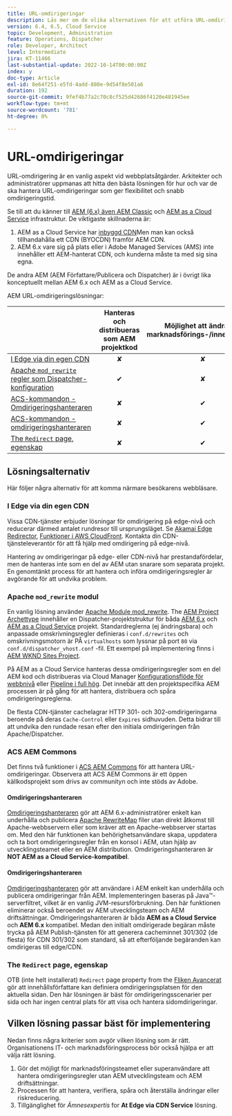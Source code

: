 ```yaml
---
title: URL-omdirigeringar
description: Läs mer om de olika alternativen för att utföra URL-omdirigering i AEM.
version: 6.4, 6.5, Cloud Service
topic: Development, Administration
feature: Operations, Dispatcher
role: Developer, Architect
level: Intermediate
jira: KT-11466
last-substantial-update: 2022-10-14T00:00:00Z
index: y
doc-type: Article
exl-id: 8e64f251-e5fd-4add-880e-9d54f8e501a6
duration: 192
source-git-commit: 9fef4b77a2c70c8cf525d42686f4120e481945ee
workflow-type: tm+mt
source-wordcount: '781'
ht-degree: 0%

---
```


# URL-omdirigeringar

URL-omdirigering är en vanlig aspekt vid webbplatsåtgärder. Arkitekter och administratörer uppmanas att hitta den bästa lösningen för hur och var de ska hantera URL-omdirigeringar som ger flexibilitet och snabb omdirigeringstid.

Se till att du känner till [AEM (6.x) även AEM Classic](https://experienceleague.adobe.com/docs/experience-manager-learn/dispatcher-tutorial/chapter-2.html#the-%E2%80%9Clegacy%E2%80%9D-setup) och [AEM as a Cloud Service](https://experienceleague.adobe.com/docs/experience-manager-cloud-service/content/overview/architecture.html#runtime-architecture) infrastruktur. De viktigaste skillnaderna är:

1. AEM as a Cloud Service har [inbyggd CDN](https://experienceleague.adobe.com/docs/experience-manager-cloud-service/content/implementing/content-delivery/cdn.html)Men man kan också tillhandahålla ett CDN (BYOCDN) framför AEM CDN.
1. AEM 6.x vare sig på plats eller i Adobe Managed Services (AMS) inte innehåller ett AEM-hanterat CDN, och kunderna måste ta med sig sina egna.

De andra AEM (AEM Författare/Publicera och Dispatcher) är i övrigt lika konceptuellt mellan AEM 6.x och AEM as a Cloud Service.

AEM URL-omdirigeringslösningar:

|                                                   | Hanteras och distribueras som AEM projektkod | Möjlighet att ändra per marknadsförings-/innehållsteam | AEM som Cloud Service-kompatibel | Var körning av omdirigering sker |
|---------------------------------------------------|:-----------------------:|:---------------------:|:---------------------:| :---------------------:|
| [I Edge via din egen CDN](#at-edge-via-bring-your-own-cdn) | ✘ | ✘ | ✔ | Edge/CDN |
| [Apache `mod_rewrite` regler som Dispatcher-konfiguration](#apache-mod_rewrite-module) | ✔ | ✘ | ✔ | Dispatcher |
| [ACS-kommandon - Omdirigeringshanteraren](#redirect-map-manager) | ✘ | ✔ | ✘ | Dispatcher |
| [ACS-kommandon - omdirigeringshanteraren](#redirect-manager) | ✘ | ✔ | ✔ | AEM |
| [The `Redirect` page, egenskap](#the-redirect-page-property) | ✘ | ✔ | ✔ | AEM |


## Lösningsalternativ

Här följer några alternativ för att komma närmare besökarens webbläsare.

### I Edge via din egen CDN

Vissa CDN-tjänster erbjuder lösningar för omdirigering på edge-nivå och reducerar därmed antalet rundresor till ursprungsläget. Se [Akamai Edge Redirector](https://techdocs.akamai.com/cloudlets/docs/what-edge-redirector), [Funktioner i AWS CloudFront](https://docs.aws.amazon.com/AmazonCloudFront/latest/DeveloperGuide/cloudfront-functions.html). Kontakta din CDN-tjänsteleverantör för att få hjälp med omdirigering på edge-nivå.

Hantering av omdirigeringar på edge- eller CDN-nivå har prestandafördelar, men de hanteras inte som en del av AEM utan snarare som separata projekt. En genomtänkt process för att hantera och införa omdirigeringsregler är avgörande för att undvika problem.


### Apache `mod_rewrite` modul

En vanlig lösning använder [Apache Module mod_rewrite](https://httpd.apache.org/docs/current/mod/mod_rewrite.html). The [AEM Project Archettype](https://github.com/adobe/aem-project-archetype) innehåller en Dispatcher-projektstruktur för båda [AEM 6.x](https://github.com/adobe/aem-project-archetype/tree/develop/src/main/archetype/dispatcher.ams#file-structure) och [AEM as a Cloud Service](https://github.com/adobe/aem-project-archetype/tree/develop/src/main/archetype/dispatcher.cloud#file-structure) projekt. Standardreglerna (ej ändringsbara) och anpassade omskrivningsregler definieras i `conf.d/rewrites` och omskrivningsmotorn är PÅ `virtualhosts` som lyssnar på port `80` via `conf.d/dispatcher_vhost.conf` -fil. Ett exempel på implementering finns i [AEM WKND Sites Project](https://github.com/adobe/aem-guides-wknd/tree/main/dispatcher/src/conf.d/rewrites).

På AEM as a Cloud Service hanteras dessa omdirigeringsregler som en del AEM kod och distribueras via Cloud Manager [Konfigurationsflöde för webbnivå](https://experienceleague.adobe.com/docs/experience-manager-cloud-service/content/implementing/using-cloud-manager/cicd-pipelines/introduction-ci-cd-pipelines.html#web-tier-config-pipelines) eller [Pipeline i full hög](https://experienceleague.adobe.com/docs/experience-manager-cloud-service/content/implementing/using-cloud-manager/cicd-pipelines/introduction-ci-cd-pipelines.html#full-stack-pipeline). Det innebär att den projektspecifika AEM processen är på gång för att hantera, distribuera och spåra omdirigeringsreglerna.

De flesta CDN-tjänster cachelagrar HTTP 301- och 302-omdirigeringarna beroende på deras `Cache-Control` eller `Expires` sidhuvuden. Detta bidrar till att undvika den rundade resan efter den initiala omdirigeringen från Apache/Dispatcher.


### ACS AEM Commons

Det finns två funktioner i [ACS AEM Commons](https://adobe-consulting-services.github.io/acs-aem-commons/) för att hantera URL-omdirigeringar. Observera att ACS AEM Commons är ett öppen källkodsprojekt som drivs av communityn och inte stöds av Adobe.

#### Omdirigeringshanteraren

[Omdirigeringshanteraren](https://adobe-consulting-services.github.io/acs-aem-commons/features/redirect-map-manager/index.html) gör att AEM 6.x-administratörer enkelt kan underhålla och publicera [Apache RewriteMap](https://httpd.apache.org/docs/2.4/rewrite/rewritemap.html) filer utan direkt åtkomst till Apache-webbservern eller som kräver att en Apache-webbserver startas om. Med den här funktionen kan behörighetsanvändare skapa, uppdatera och ta bort omdirigeringsregler från en konsol i AEM, utan hjälp av utvecklingsteamet eller en AEM distribution. Omdirigeringshanteraren är **NOT AEM as a Cloud Service-kompatibel**.

#### Omdirigeringshanteraren

[Omdirigeringshanteraren](https://adobe-consulting-services.github.io/acs-aem-commons/features/redirect-manager/index.html) gör att användare i AEM enkelt kan underhålla och publicera omdirigeringar från AEM. Implementeringen baseras på Java™-serverfiltret, vilket är en vanlig JVM-resursförbrukning. Den här funktionen eliminerar också beroendet av AEM utvecklingsteam och AEM driftsättningar. Omdirigeringshanteraren är båda **AEM as a Cloud Service** och **AEM 6.x** kompatibel. Medan den initialt omdirigerade begäran måste trycka på AEM Publish-tjänsten för att generera cacheminnet 301/302 (de flesta) för CDN 301/302 som standard, så att efterföljande begäranden kan omdirigeras till edge/CDN.

### The `Redirect` page, egenskap

OTB (inte helt installerat) `Redirect` page property from the [Fliken Avancerat](https://experienceleague.adobe.com/docs/experience-manager-cloud-service/content/sites/authoring/fundamentals/page-properties.html#advanced) gör att innehållsförfattare kan definiera omdirigeringsplatsen för den aktuella sidan. Den här lösningen är bäst för omdirigeringsscenarier per sida och har ingen central plats för att visa och hantera sidomdirigeringar.

## Vilken lösning passar bäst för implementering

Nedan finns några kriterier som avgör vilken lösning som är rätt. Organisationens IT- och marknadsföringsprocess bör också hjälpa er att välja rätt lösning.

1. Gör det möjligt för marknadsföringsteamet eller superanvändare att hantera omdirigeringsregler utan AEM utvecklingsteam och AEM driftsättningar.
1. Processen för att hantera, verifiera, spåra och återställa ändringar eller riskreducering.
1. Tillgänglighet för _Ämnesexpertis_ for **At Edge via CDN Service** lösning.

